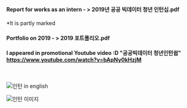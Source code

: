 

#### Report for works as an intern   - >   2019년 공공 빅데이터 청년 인턴십.pdf


*It is partly marked



#### Portfolio on 2019    - >   2019 포트폴리오.pdf

#### I appeared in promotional Youtube video :D           "공공빅데이터 청년인턴쉽" https://www.youtube.com/watch?v=bApNy0kHzjM


<br>


![인턴 in english](https://user-images.githubusercontent.com/61492320/123511076-37998080-d6ba-11eb-83e9-ca925cb5aa1b.PNG)


![인턴 이미지](https://user-images.githubusercontent.com/61492320/123510881-f18fed00-d6b8-11eb-973b-a7ba78c87508.PNG)
